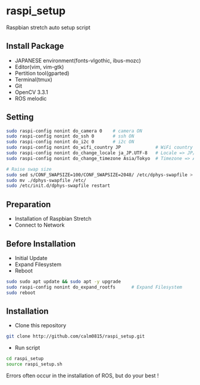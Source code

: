 # raspi_setup
Raspbian stretch auto setup script

## Install Package
- JAPANESE environment(fonts-vlgothic, ibus-mozc)
- Editor(vim, vim-gtk)
- Pertition tool(gparted)
- Terminal(tmux)
- Git
- OpenCV 3.3.1
- ROS melodic

## Setting
```bash
sudo raspi-config nonint do_camera 0    # camera ON
sudo raspi-config nonint do_ssh 0       # ssh ON
sudo raspi-config nonint do_i2c 0       # i2c ON
sudo raspi-config nonint do_wifi_country JP             # WiFi country => JP
sudo raspi-config nonint do_change_locale ja_JP.UTF-8   # Locale => JP/UTF-8
sudo raspi-config nonint do_change_timezone Asia/Tokyo  # Timezone => Asia/Tokyo

# Raise swap size
sudo sed s/CONF_SWAPSIZE=100/CONF_SWAPSIZE=2048/ /etc/dphys-swapfile > ./dphys-swapfile
sudo mv ./dphys-swapfile /etc/
sudo /etc/init.d/dphys-swapfile restart
```

## Preparation
- Installation of Raspbian Stretch
- Connect to Network

## Before Installation
- Initial Update
- Expand Filesystem
- Reboot
```bash
sudo sudo apt update && sudo apt -y upgrade
sudo raspi-config nonint do_expand_rootfs      # Expand Filesystem
sudo reboot
```

## Installation
- Clone this repository
```bash
git clone http://github.com/calm0815/raspi_setup.git
```

- Run script
```bash
cd raspi_setup
source raspi_setup.sh
```

Errors often occur in the installation of ROS, but do your best !
